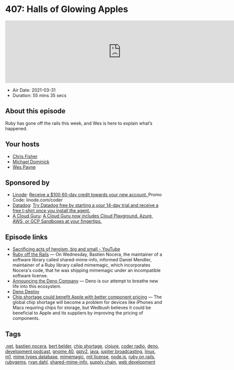 # 407: Halls of Glowing Apples

<iframe src="https://player.fireside.fm/v2/MLf2ZzhC+F5q-aNQL?theme=dark" width="740" height="200" frameborder="0" scrolling="no"></iframe>

* Air Date: 2021-03-31
* Duration: 55 mins 35 secs

## About this episode

Ruby has gone off the rails this week, and Wes is here to explain what’s happened.

## Your hosts
* [Chris Fisher](https://coder.show/hosts/chrislas)
* [Michael Dominick](https://coder.show/hosts/michael)
* [Wes Payne](https://coder.show/hosts/wespayne)

## Sponsored by

  * [Linode](https://linode.com/coder): [Receive a $100 60-day credit towards your new account. ](https://linode.com/coder) Promo Code: linode.com/coder
  * [Datadog](http://datadog.com/coderradio): [Try Datadog free by starting a your 14-day trial and receive a free t-shirt once you install the agent.](http://datadog.com/coderradio)
  * [A Cloud Guru](https://acloudguru.com): [A Cloud Guru now includes Cloud Playground. Azure, AWS, or GCP Sandboxes at your fingertips.](https://acloudguru.com)



## Episode links

  * [Sacrificing acts of heroism, big and small - YouTube](https://www.youtube.com/watch?v=L42GCAX9EFg#t=6m30s "Sacrificing acts of heroism, big and small - YouTube")
  * [Ruby off the Rails](https://www.theregister.com/2021/03/25/ruby_rails_code/ "Ruby off the Rails") — On Wednesday, Bastien Nocera, the maintainer of a software library called shared-mime-info, informed Daniel Mendler, maintainer of a Ruby library called mimemagic, which incorporates Nocera's code, that he was shipping mimemagic under an incompatible software license. 
  * [Announcing the Deno Company](https://deno.com/blog/the-deno-company "Announcing the Deno Company") — Deno is our attempt to breathe new life into this ecosystem.
  * [Deno Deploy](https://deno.com/deploy "Deno Deploy")
  * [Chip shortage could benefit Apple with better component pricing](https://appleinsider.com/articles/21/03/27/chip-shortage-could-benefit-apple-with-better-component-pricing "Chip shortage could benefit Apple with better component pricing") — The global chip shortage will become a problem for devices like iPhones and Macs requiring chips for storage, but Wedbush believes it could be beneficial to Apple and its suppliers by improving the pricing of components.



## Tags

[.net](https://coder.show/tags/.net), [bastien nocera](https://coder.show/tags/bastien%20nocera), [bert belder](https://coder.show/tags/bert%20belder), [chip shortage](https://coder.show/tags/chip%20shortage), [clojure](https://coder.show/tags/clojure), [coder radio](https://coder.show/tags/coder%20radio), [deno](https://coder.show/tags/deno), [development podcast](https://coder.show/tags/development%20podcast), [gnome 40](https://coder.show/tags/gnome%2040), [gplv2](https://coder.show/tags/gplv2), [java](https://coder.show/tags/java), [jupiter broadcasting](https://coder.show/tags/jupiter%20broadcasting), [linux](https://coder.show/tags/linux), [m1](https://coder.show/tags/m1), [mime types database](https://coder.show/tags/mime%20types%20database), [mimemagic](https://coder.show/tags/mimemagic), [mit license](https://coder.show/tags/mit%20license), [node.js](https://coder.show/tags/node.js), [ruby on rails](https://coder.show/tags/ruby%20on%20rails), [rubygems](https://coder.show/tags/rubygems), [ryan dahl](https://coder.show/tags/ryan%20dahl), [shared-mime-info](https://coder.show/tags/shared-mime-info), [supply chain](https://coder.show/tags/supply%20chain), [web development](https://coder.show/tags/web%20development)